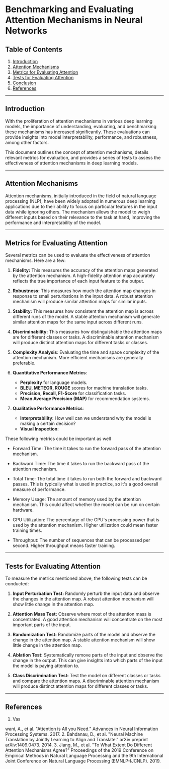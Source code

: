 # Benchmarking and Evaluating Attention Mechanisms in Neural Networks

## Table of Contents
1. [Introduction](#introduction)
2. [Attention Mechanisms](#attention-mechanisms)
3. [Metrics for Evaluating Attention](#metrics)
4. [Tests for Evaluating Attention](#tests)
5. [Conclusion](#conclusion)
6. [References](#references)

---

## Introduction 

With the proliferation of attention mechanisms in various deep learning models, the importance of understanding, evaluating, and benchmarking these mechanisms has increased significantly. These evaluations can provide insights into model interpretability, performance, and robustness, among other factors. 

This document outlines the concept of attention mechanisms, details relevant metrics for evaluation, and provides a series of tests to assess the effectiveness of attention mechanisms in deep learning models.

---

## Attention Mechanisms 

Attention mechanisms, initially introduced in the field of natural language processing (NLP), have been widely adopted in numerous deep learning applications due to their ability to focus on particular features in the input data while ignoring others. The mechanism allows the model to weigh different inputs based on their relevance to the task at hand, improving the performance and interpretability of the model.

---

## Metrics for Evaluating Attention 

Several metrics can be used to evaluate the effectiveness of attention mechanisms. Here are a few:

1. **Fidelity:** This measures the accuracy of the attention maps generated by the attention mechanism. A high-fidelity attention map accurately reflects the true importance of each input feature to the output.

2. **Robustness:** This measures how much the attention map changes in response to small perturbations in the input data. A robust attention mechanism will produce similar attention maps for similar inputs.

3. **Stability:** This measures how consistent the attention map is across different runs of the model. A stable attention mechanism will generate similar attention maps for the same input across different runs.

4. **Discriminability:** This measures how distinguishable the attention maps are for different classes or tasks. A discriminable attention mechanism will produce distinct attention maps for different tasks or classes.

5. **Complexity Analysis**: Evaluating the time and space complexity of the attention mechanism. More efficient mechanisms are generally preferable.

6. **Quantitative Performance Metrics**:
   - **Perplexity** for language models.
   - **BLEU, METEOR, ROUGE** scores for machine translation tasks.
   - **Precision, Recall, F1-Score** for classification tasks.
   - **Mean Average Precision (MAP)** for recommendation systems.
   
7. **Qualitative Performance Metrics**:
   - **Interpretability**: How well can we understand why the model is making a certain decision?
   - **Visual Inspection**: 



These following metrics could be important as well

* Forward Time: The time it takes to run the forward pass of the attention mechanism.

* Backward Time: The time it takes to run the backward pass of the attention mechanism.

* Total Time: The total time it takes to run both the forward and backward passes. This is typically what is used in practice, so it's a good overall measure of performance.

* Memory Usage: The amount of memory used by the attention mechanism. This could affect whether the model can be run on certain hardware.

* GPU Utilization: The percentage of the GPU's processing power that is used by the attention mechanism. Higher utilization could mean faster training times.

* Throughput: The number of sequences that can be processed per second. Higher throughput means faster training.
---

## Tests for Evaluating Attention 

To measure the metrics mentioned above, the following tests can be conducted:

1. **Input Perturbation Test:** Randomly perturb the input data and observe the changes in the attention map. A robust attention mechanism will show little change in the attention map.

2. **Attention Mass Test:** Observe where most of the attention mass is concentrated. A good attention mechanism will concentrate on the most important parts of the input.

3. **Randomization Test:** Randomize parts of the model and observe the change in the attention map. A stable attention mechanism will show little change in the attention map.

4. **Ablation Test:** Systematically remove parts of the input and observe the change in the output. This can give insights into which parts of the input the model is paying attention to.

5. **Class Discrimination Test:** Test the model on different classes or tasks and compare the attention maps. A discriminable attention mechanism will produce distinct attention maps for different classes or tasks.


---

## References <a name="references"></a>

1. Vas

wani, A., et al. "Attention is All you Need." Advances in Neural Information Processing Systems. 2017.
2. Bahdanau, D., et al. "Neural Machine Translation by Jointly Learning to Align and Translate." arXiv preprint arXiv:1409.0473. 2014.
3. Jiang, M., et al. "To What Extent Do Different Attention Mechanisms Agree?" Proceedings of the 2019 Conference on Empirical Methods in Natural Language Processing and the 9th International Joint Conference on Natural Language Processing (EMNLP-IJCNLP). 2019.
